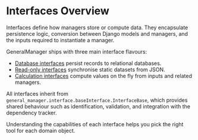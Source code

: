 # Interfaces Overview

Interfaces define how managers store or compute data. They encapsulate persistence logic, conversion between Django models and managers, and the inputs required to instantiate a manager.

GeneralManager ships with three main interface flavours:

- [Database interfaces](db_based_interface.md) persist records to relational databases.
- [Read-only interfaces](db_based_interface.md#read-only-data) synchronise static datasets from JSON.
- [Calculation interfaces](computed_data_interfaces.md) compute values on the fly from inputs and related managers.

All interfaces inherit from `general_manager.interface.baseInterface.InterfaceBase`, which provides shared behaviour such as identification, validation, and integration with the dependency tracker.

Understanding the capabilities of each interface helps you pick the right tool for each domain object.
